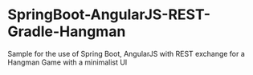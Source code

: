 # SpringBoot-AngularJS-REST-Gradle-Hangman
Sample for the use of Spring Boot, AngularJS with REST exchange for a Hangman Game with a minimalist UI
